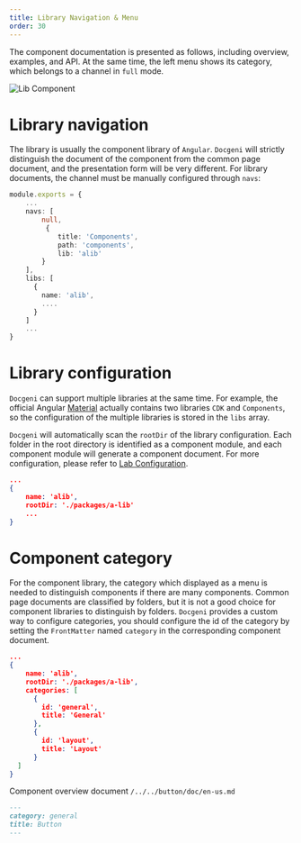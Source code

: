 ```yaml
---
title: Library Navigation & Menu
order: 30
---
```


The component documentation is presented as follows, including overview, examples, and API. At the same time, the left menu shows its category, which belongs to a channel in `full` mode.

![Lib Component](https://cdn.pingcode.com/open-sources/docgeni/lib-component.png)

# Library navigation
The library is usually the component library of `Angular`. `Docgeni` will strictly distinguish the document of the component from the common page document, and the presentation form will be very different.
For library documents, the channel must be manually configured through `navs`:

```ts
module.exports = {
    ...
    navs: [
        null,
         {
            title: 'Components',
            path: 'components',
            lib: 'alib'
        }
    ],
    libs: [ 
      {
        name: 'alib',
        ....
      } 
    ]
    ...
}
```

# Library configuration
`Docgeni` can support multiple libraries at the same time. For example, the official Angular [Material](https://material.angular.io/) actually contains two libraries `CDK` and `Components`, so the configuration of the multiple libraries is stored in the `libs` array.

`Docgeni` will automatically scan the `rootDir` of the library configuration. Each folder in the root directory is identified as a component module, and each component module will generate a component document. For more configuration, please refer to [Lab Configuration](configuration/lib).

```json
...
{
    name: 'alib',
    rootDir: './packages/a-lib'
    ...
}
```

# Component category
For the component library, the category which displayed as a menu is needed to distinguish components if there are many components. Common page documents are classified by folders, but it is not a good choice for component libraries to distinguish by folders. `Docgeni` provides a custom way to configure categories, you should configure the id of the category by setting the `FrontMatter` named `category` in the corresponding component document.

```json
...
{
    name: 'alib',
    rootDir: './packages/a-lib',
    categories: [
      {
        id: 'general',
        title: 'General'
      },
      {
        id: 'layout',
        title: 'Layout'
      }
  ]
}
```

Component overview document `/../../button/doc/en-us.md`
```md
---
category: general
title: Button
---
```
